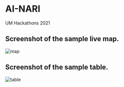 # AI-NARI
UM Hackathons 2021

## Screenshot of the sample live map.
![map](https://user-images.githubusercontent.com/47239545/133402736-4aa7952d-ee4b-47a6-a85a-e837a4235555.png)

## Screenshot of the sample table.
![table](https://user-images.githubusercontent.com/47239545/133402742-498727ec-0726-4301-803d-7cd5b4352018.png)
